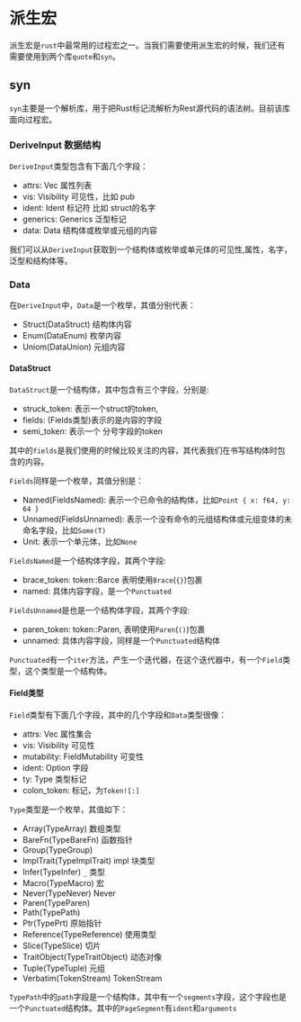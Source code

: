 # 派生宏

派生宏是`rust`中最常用的过程宏之一。当我们需要使用派生宏的时候，我们还有需要使用到两个库`quote`和`syn`。

## syn

`syn`主要是一个解析库，用于把Rust标记流解析为Rest源代码的语法树。目前该库面向过程宏。

### DeriveInput 数据结构

`DeriveInput`类型包含有下面几个字段：

- attrs: Vec<Attribute> 属性列表
- vis: Visibility 可见性，比如 pub
- ident: Ident 标记符 比如 struct的名字
- generics: Generics 泛型标记
- data: Data 结构体或枚举或元组的内容

我们可以从`DeriveInput`获取到一个结构体或枚举或单元体的可见性,属性，名字，泛型和结构体等。

### Data

在`DeriveInput`中，`Data`是一个枚举，其值分别代表：

- Struct(DataStruct) 结构体内容
- Enum(DataEnum) 枚举内容
- Uniom(DataUnion) 元组内容

#### DataStruct

`DataStruct`是一个结构体，其中包含有三个字段，分别是:

- struck_token: 表示一个struct的token,
- fields: (Fields类型)表示的是内容的字段
- semi_token: 表示一个 分号字段的token

其中的`fields`是我们使用的时候比较关注的内容，其代表我们在书写结构体时包含的内容。

`Fields`同样是一个枚举，其值分别是：

- Named(FieldsNamed): 表示一个已命令的结构体，比如`Point { x: f64, y: 64 }`
- Unnamed(FieldsUnnamed): 表示一个没有命令的元组结构体或元组变体的未命名字段，比如`Some(T)`
- Unit: 表示一个单元体，比如`None`

`FieldsNamed`是一个结构体字段，其两个字段:

- brace_token: token::Barce 表明使用`Brace`(`{}`)包裹
- named: 具体内容字段，是一个`Punctuated`

`FieldsUnnamed`是也是一个结构体字段，其两个字段:

- paren_token: token::Paren, 表明使用`Paren`(`()`)包裹
- unnamed: 具体内容字段，同样是一个`Punctuated`结构体

`Punctuated`有一个`iter`方法，产生一个迭代器，在这个迭代器中，有一个`Field`类型，这个类型是一个结构体。

#### Field类型

`Field`类型有下面几个字段，其中的几个字段和`Data`类型很像：

- attrs: Vec<Attribute> 属性集合
- vis: Visibility 可见性
- mutability: FieldMutability 可变性
- ident: Option<Ident> 字段
- ty: Type 类型标记
- colon_token: 标记，为`Token![:]`

`Type`类型是一个枚举，其值如下：

- Array(TypeArray) 数组类型
- BareFn(TypeBareFn) 函数指针
- Group(TypeGroup)
- ImplTrait(TypeImplTrait) impl 块类型
- Infer(TypeInfer) `_` 类型
- Macro(TypeMacro) 宏
- Never(TypeNever) Never
- Paren(TypeParen)
- Path(TypePath)
- Ptr(TypePrt) 原始指针
- Reference(TypeReference) 使用类型
- Slice(TypeSlice) 切片
- TraitObject(TypeTraitObject) 动态对像
- Tuple(TypeTuple) 元组
- Verbatim(TokenStream) TokenStream

`TypePath`中的`path`字段是一个结构体，其中有一个`segments`字段，这个字段也是一个`Punctuated`结构体。其中的`PageSegment`有`ident`和`arguments`

